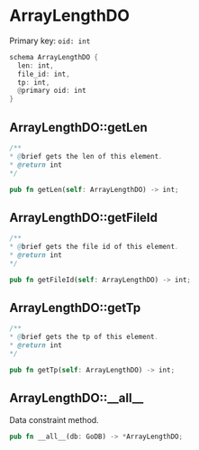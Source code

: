 # ArrayLengthDO

Primary key: `oid: int`

```rust
schema ArrayLengthDO {
  len: int,
  file_id: int,
  tp: int,
  @primary oid: int
}
```
## ArrayLengthDO::getLen

```java
/**
* @brief gets the len of this element.
* @return int
*/
```
```rust
pub fn getLen(self: ArrayLengthDO) -> int;
```
## ArrayLengthDO::getFileId

```java
/**
* @brief gets the file id of this element.
* @return int
*/
```
```rust
pub fn getFileId(self: ArrayLengthDO) -> int;
```
## ArrayLengthDO::getTp

```java
/**
* @brief gets the tp of this element.
* @return int
*/
```
```rust
pub fn getTp(self: ArrayLengthDO) -> int;
```
## ArrayLengthDO::\_\_all\_\_

Data constraint method.

```rust
pub fn __all__(db: GoDB) -> *ArrayLengthDO;
```
